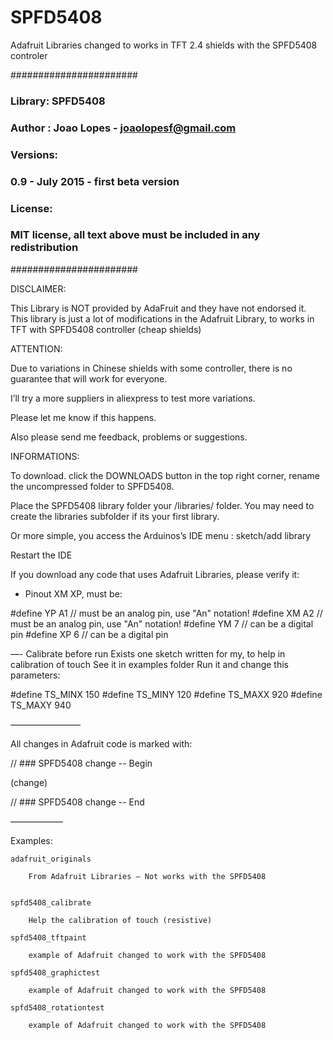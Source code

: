 # SPFD5408
Adafruit Libraries changed to works in TFT 2.4 shields with the SPFD5408 controler

#######################
### Library: SPFD5408
### Author : Joao Lopes - joaolopesf@gmail.com
### Versions:
### 0.9 - July 2015 - first beta version
### License:
### MIT license, all text above must be included in any redistribution
#######################

DISCLAIMER:

This Library is NOT provided by AdaFruit and they have not
endorsed it. This library is just a lot of modifications in the Adafruit Library,
to works in TFT with SPFD5408 controller (cheap shields)

ATTENTION: 

Due to variations in Chinese shields with some controller,
there is no guarantee that will work for everyone.

I’ll try a more suppliers in aliexpress to test more variations.

Please let me know if this happens.

Also please send me feedback, problems or suggestions.

INFORMATIONS:

To download. click the DOWNLOADS button in the top right corner, rename the uncompressed folder to SPFD5408. 

Place the SPFD5408 library folder your <arduinosketchfolder>/libraries/ folder. 
You may need to create the libraries subfolder if its your first library.

Or more simple, you access the Arduinos’s IDE menu : sketch/add library

Restart the IDE

If you download any code that uses Adafruit Libraries, please verify it:

- Pinout XM XP, must be:

#define YP A1  // must be an analog pin, use "An" notation!
#define XM A2  // must be an analog pin, use "An" notation!
#define YM 7   // can be a digital pin
#define XP 6   // can be a digital pin

—- Calibrate before run 
Exists one sketch written for my, to help in calibration of touch
See it in examples folder
Run it and change this parameters:

#define TS_MINX 150
#define TS_MINY 120
#define TS_MAXX 920
#define TS_MAXY 940

————————

All changes in Adafruit code is marked with:


  // ### SPFD5408 change -- Begin

  (change)

  // ### SPFD5408 change -- End


——————

Examples:

	adafruit_originals

		From Adafruit Libraries — Not works with the SPFD5408

	
	spfd5408_calibrate

		Help the calibration of touch (resistive)

	spfd5408_tftpaint

		example of Adafruit changed to work with the SPFD5408

	spfd5408_graphictest

		example of Adafruit changed to work with the SPFD5408

	spfd5408_rotationtest

		example of Adafruit changed to work with the SPFD5408

